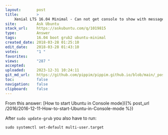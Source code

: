 ```yaml
---
layout:       post
title:        >
    Xenial LTS 16.04 Minimal - Can not get console to show with messages during boot up
site:         Ask Ubuntu
stack_url:    https://askubuntu.com/q/1019815
type:         Answer
tags:         16.04 boot grub2 ubuntu-minimal
created_date: 2018-03-28 01:25:10
edit_date:    2018-03-28 01:43:10
votes:        "1 "
favorites:    
views:        "287 "
accepted:     
uploaded:     2023-12-31 10:24:11
git_md_url:   https://github.com/pippim/pippim.github.io/blob/main/_posts/2018/2018-03-28-Xenial-LTS-16.04-Minimal-Can-not-get-console-to-show-with-messages-during-boot-up.md
toc:          false
navigation:   false
clipboard:    false
---
```


From this answer: [How to start Ubuntu in Console mode]({% post_url /2016/2016-12-11-How-to-start-Ubuntu-in-Console-mode %})

After `sudo update-grub` you also have to run:

``` 
sudo systemctl set-default multi-user.target
```
